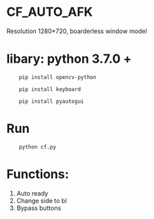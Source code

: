 # CF_AUTO_AFK
Resolution 1280*720, boarderless window model

# libary: python 3.7.0 +
        
        pip install opencv-python

        pip install keyboard
        
        pip install pyautogui
        
# Run #
        python cf.py
 
# Functions: #
1. Auto ready
2. Change side to bl
3. Bypass buttons
